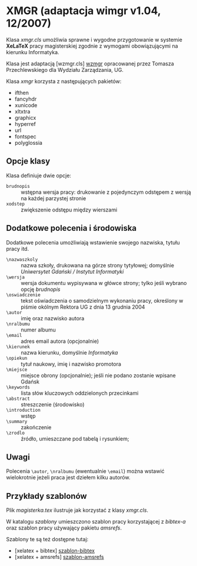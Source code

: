 # XMGR (adaptacja wimgr v1.04, 12/2007)

Klasa *xmgr.cls* umożliwia sprawne i wygodne przygotowanie w systemie
**XeLaTeX** pracy magisterskiej zgodnie z wymogami obowiązującymi na
kierunku Informatyka.

Klasa jest adaptacją [wzmgr.cls] [wzmgr]
opracowanej przez Tomasza Przechlewskiego dla Wydziału Zarządzania, UG.

Klasa *xmgr* korzysta z następujących pakietów:

* ifthen
* fancyhdr
* xunicode
* xltxtra
* graphicx
* hyperref
* url
* fontspec
* polyglossia

## Opcje klasy

Klasa definiuje dwie opcje:

<dl>
<dt><code>brudnopis</code></dt>
<dd>wstępna wersja pracy: drukowanie z pojedynczym odstępem
z wersją na każdej parzystej stronie</dd>

<dt><code>xodstep</code></dt>
<dd>zwiększenie odstępu między wierszami</dd>
</dl>

## Dodatkowe polecenia i środowiska

Dodatkowe polecenia umożliwiają wstawienie swojego nazwiska,
tytułu pracy itd.

<dl>
<dt><code>\nazwaszkoly</code></dt>
<dd>nazwa szkoły, drukowana na górze strony tytyłowej;
domyślnie <em>Uniwersytet Gdański / Instytut Informatyki</em>
</dd>

<dt><code>\wersja</code></dt>
<dd>wersja dokumentu wypisywana w główce strony;
tylko jeśli wybrano opcję <em>brudnopis</em></dd>

<dt><code>\oswiadczenie</code></dt>
<dd>tekst oświadczenia o samodzielnym wykonaniu pracy, określony
w piśmie okólnym Rektora UG z dnia 13 grudnia 2004</dd>

<dt><code>\autor</code></dt>
<dd>imię oraz nazwisko autora</dd>

<dt><code>\nralbumu</code></dt>
<dd>numer albumu</dd>

<dt><code>\email</code></dt> 
<dd>adres email autora (opcjonalnie)</dd>

<dt><code>\kierunek</code></dt>
<dd>nazwa kierunku, domyślnie <em>Informatyka</em></dd>

<dt><code>\opiekun</code></dt>
<dd>tytuł naukowy, imię i nazwisko promotora</dd>

<dt><code>\miejsce</code></dt>
<dd>miejsce obrony (opcjonalnie); jeśli nie podano 
zostanie wpisane Gdańsk</dd>

<dt><code>\keywords</code></dt>
<dd>lista słów kluczowych oddzielonych przecinkami</dd>

<dt><code>\abstract</code></dt> 
<dd>streszczenie (środowisko)</dd>

<dt><code>\introduction</code></dt> 
<dd>wstęp</dd>

<dt><code>\summary</code></dt> 
<dd>zakończenie</dd>

<dt><code>\zrodlo</code></dt> 
<dd>źródło, umieszczane pod tabelą i rysunkiem;</dd>
</dl>

## Uwagi

Polecenia `\autor`, `\nralbumu` (ewentualnie
`\email`) można wstawić wielokrotnie jeżeli praca jest
dziełem kilku autorów.


## Przykłady szablonów

Plik *magisterka.tex* ilustruje jak korzystać 
z klasy *xmgr.cls*. 

W katalogu *szablony* umieszczono szablon pracy
korzystającej z *bibtex-a* oraz szablon pracy 
używający pakietu *amsrefs*.

Szablony te są też dostępne tutaj:

* [xelatex + bibtex] [szablon-bibtex]
* [xelatex + amsrefs] [szablon-amsrefs]


[szablon-bibtex]: http://gist.github.com/263713 "bibtex"
[szablon-amsrefs]: http://gist.github.com/263715 "amsrefs"
[wzmgr]: http://gnu.univ.gda.pl/~tomasz/prog/tex/wzmgr/wzmgr.html "wzmgr"
